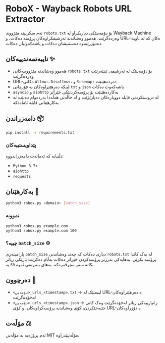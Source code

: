 # RoboX - Wayback Robots URL Extractor

ئەم سکریپتە مێژووی `robots.txt` بۆ دۆمەینێکی دیاریکراو لە Wayback Machine وەردەگرێت، هەموو وەشاندنە ئەرشیفکراوەکان پرۆسە دەکات، و URL-ەکان کە لە ناویدا دەدۆزرێنەوە دەستنیشان دەکات و پاشەکەوتیان دەکات.

## تایبەتمەندییەکان ✨

- هەموو وەشاندنە مێژووییەکانی `robots.txt` بۆ دۆمەینێک لە ئەرشیفی ئینتەرنێت وەردەگرێت
- URL-ەکانی `Allow:`، `Disallow:`، و `Sitemap:` دەردەهێنێت
- لینکە دەرهێنراوەکان بە فۆرماتی `txt` و `json` پاشەکەوت دەکات
- `asyncio` و `aiohttp` بەکاردەهێنێت بۆ پرۆسەکردنێکی خێراتر
- لە دروستکردنی فایلە دووبارەکان دەپارێزێت و لە حاڵەتی هەڵەدا بەردەوام دەبێت لە بەکارهێنانی فایلە ئامادەکە


## دامەزراندن 📦
```bash
pip install -r requirements.txt
```

### پێداویستییەکان

دڵنیابە کە ئەمانەت دامەزراندووە:

- ‍‍`Python 3.7+`
- `aiohttp`
- `requests`

## بەکارهێنان 🚀
```bash
python3 robox.py <domain> [batch_size]
```

### نموونە
```bash
python3 robox.py example.com
python3 robox.py example.com 100
```

### چییە؟ `batch_size` ⚙️

پارامیتەری `batch_size` دیاری دەکات کە چەند وەشاندنی `robots.txt` لە یەک کاتدا پرۆسە بکرێن. بەهایەکی بەرزتر پرۆسەکردن خێراتر دەکات بەڵام دەکرێت بارێکی زیاتر بکاتە سەر سێرڤەرەکە. بەهای بنەڕەتی ئەوە `50` یە.


## دەرچوون 📂

- `<دۆمەین>_urls_<timestamp>.txt` → لیستێک لە URL-ە دەرهێنراوەکان لەخۆدەگرێت
- `<دۆمەین>_urls_<timestamp>.json` → زانیارییەکی زیاتر لەخۆدەگرێت وەک کاتی جێبەجێکردن، کۆی وەشاندنە پرۆسەکراوەکان، و کۆی URL-ە دۆزراوەکان



## مۆڵەت ⚖️

ئەم پرۆژەیە بە مۆڵەتی MIT مۆڵەتپێدراوە.

